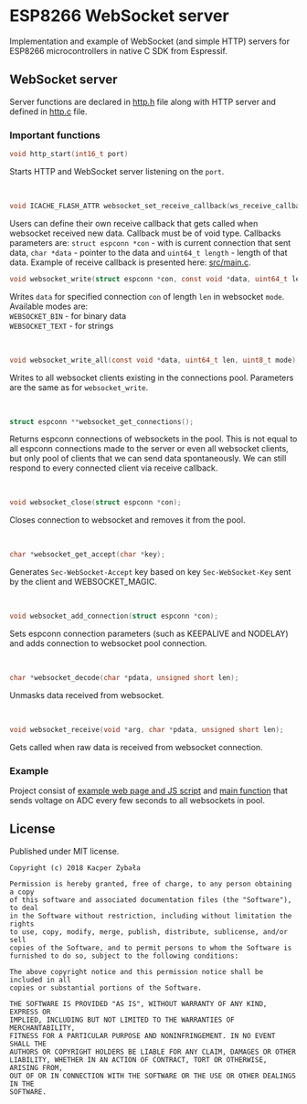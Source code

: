 # ESP8266 WebSocket server

Implementation and example of WebSocket (and simple HTTP) servers for ESP8266 microcontrollers in native C SDK from Espressif.

## WebSocket server

Server functions are declared in [http.h](src/http.h) file along with HTTP server and defined in [http.c](src/http.c) file.


### Important functions

```c
void http_start(int16_t port)
```
Starts HTTP and WebSocket server listening on the ```port```.

<br/>

```c
void ICACHE_FLASH_ATTR websocket_set_receive_callback(ws_receive_callback_t callback);
```
Users can define their own receive callback that gets called when websocket received new data. Callback must be of void type. 
Callbacks parameters are:
```struct espconn *con``` - with is current connection that sent data, ```char *data``` - pointer to the data and ```uint64_t length``` - length of that data.
Example of receive callback is presented here: [src/main.c](src/main.c#L35).
<br/>

```c
void websocket_write(struct espconn *con, const void *data, uint64_t len, uint8_t mode);
```
Writes ```data``` for specified connection ```con``` of length ```len``` in websocket ```mode```. Available modes are:<br/>
```WEBSOCKET_BIN``` - for binary data<br/>
```WEBSOCKET_TEXT``` - for strings<br/>


<br/>

```c
void websocket_write_all(const void *data, uint64_t len, uint8_t mode);
```
Writes to all websocket clients existing in the connections pool. Parameters are the same as for ```websocket_write```.

<br/>

```c
struct espconn **websocket_get_connections();
```
Returns espconn connections of websockets in the pool. 
This is not equal to all espconn connections made to the server or even all websocket clients, but only pool of clients that we can send data spontaneously. 
We can still respond to every connected client via receive callback.

<br/>

```c
void websocket_close(struct espconn *con);
```
Closes connection to websocket and removes it from the pool.

<br/>

```c
char *websocket_get_accept(char *key);
```
Generates ```Sec-WebSocket-Accept``` key based on key ```Sec-WebSocket-Key``` sent by the client and WEBSOCKET_MAGIC.

<br/>

```c
void websocket_add_connection(struct espconn *con);
```
Sets espconn connection parameters (such as KEEPALIVE and NODELAY) and adds connection to websocket pool connection.

<br/>

```c
char *websocket_decode(char *pdata, unsigned short len);
```
Unmasks data received from websocket.


<br/>

```c
void websocket_receive(void *arg, char *pdata, unsigned short len);
```
Gets called when raw data is received from websocket connection.



### Example
Project consist of [example web page and JS script](src/http.h#L133) and [main function](src/main.c#L85) that sends voltage on ADC every few seconds to all websockets in pool.


## License
Published under MIT license.
```
Copyright (c) 2018 Kacper Zybała

Permission is hereby granted, free of charge, to any person obtaining a copy
of this software and associated documentation files (the "Software"), to deal
in the Software without restriction, including without limitation the rights
to use, copy, modify, merge, publish, distribute, sublicense, and/or sell
copies of the Software, and to permit persons to whom the Software is
furnished to do so, subject to the following conditions:

The above copyright notice and this permission notice shall be included in all
copies or substantial portions of the Software.

THE SOFTWARE IS PROVIDED "AS IS", WITHOUT WARRANTY OF ANY KIND, EXPRESS OR
IMPLIED, INCLUDING BUT NOT LIMITED TO THE WARRANTIES OF MERCHANTABILITY,
FITNESS FOR A PARTICULAR PURPOSE AND NONINFRINGEMENT. IN NO EVENT SHALL THE
AUTHORS OR COPYRIGHT HOLDERS BE LIABLE FOR ANY CLAIM, DAMAGES OR OTHER
LIABILITY, WHETHER IN AN ACTION OF CONTRACT, TORT OR OTHERWISE, ARISING FROM,
OUT OF OR IN CONNECTION WITH THE SOFTWARE OR THE USE OR OTHER DEALINGS IN THE
SOFTWARE.
```
